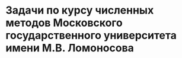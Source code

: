 # Задачи по курсу численных методов Московского государственного университета имени М.В. Ломоносова
